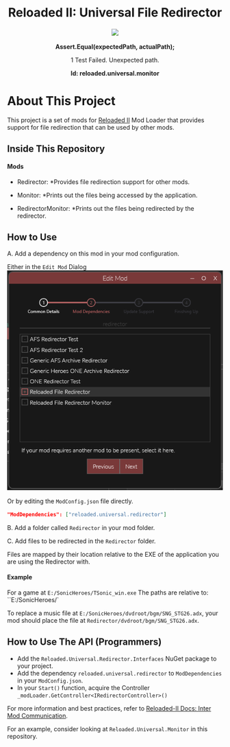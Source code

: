 <div align="center">
	<h1>Reloaded II: Universal File Redirector</h1>
	<img src="https://i.imgur.com/BjPn7rU.png" width="150" align="center" />
	<br/> <br/>
	<strong>Assert.Equal(expectedPath, actualPath);</strong>
	<p>1 Test Failed. Unexpected path.</p>
    <b>Id: reloaded.universal.monitor</b>
</div>

# About This Project

This project is a set of mods for [Reloaded II](https://github.com/Reloaded-Project/Reloaded-II) Mod Loader that provides support for file redirection that can be used by other mods.

## Inside This Repository

#### Mods
- Redirector: *Provides file redirection support for other mods.

- Monitor: *Prints out the files being accessed by the application.

- RedirectorMonitor: *Prints out the files being redirected by the redirector.

## How to Use

A. Add a dependency on this mod in your mod configuration.

Either in the `Edit Mod` Dialog  
![Example](./docs/images/Example.png)  

Or by editing the `ModConfig.json` file directly.  
```json
"ModDependencies": ["reloaded.universal.redirector"]
```

B. Add a folder called `Redirector` in your mod folder.

C. Add files to be redirected in the `Redirector` folder.

Files are mapped by their location relative to the EXE of the application you are using the Redirector with.

#### Example

For a game at `E:/SonicHeroes/TSonic_win.exe`
The paths are relative to: ``E:/SonicHeroes/`

To replace a music file at `E:/SonicHeroes/dvdroot/bgm/SNG_STG26.adx`, your mod should place the file at `Redirector/dvdroot/bgm/SNG_STG26.adx`.

## How to Use The API (Programmers)

- Add the `Reloaded.Universal.Redirector.Interfaces` NuGet package to your project.
- Add the dependency `reloaded.universal.redirector` to `ModDependencies` in your `ModConfig.json`. 
- In your `Start()` function, acquire the Controller `_modLoader.GetController<IRedirectorController>()`

For more information and best practices, refer to [Reloaded-II Docs: Inter Mod Communication](https://reloaded-project.github.io/Reloaded-II/InterModCommunication/).

For an example, consider looking at `Reloaded.Universal.Monitor` in this repository.
